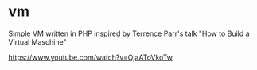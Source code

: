 # vm
Simple VM written in PHP inspired by Terrence Parr's talk "How to Build a Virtual Maschine"

https://www.youtube.com/watch?v=OjaAToVkoTw
